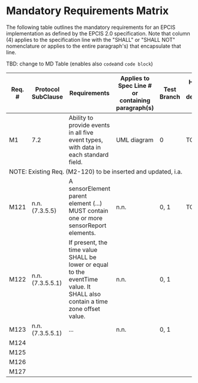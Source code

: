 # Mandatory Requirements Matrix

The following table outlines the mandatory requirements for an EPCIS implementation as defined by the EPCIS 2.0 specification.
Note that column (4) applies to the specification line with the "SHALL" or "SHALL NOT" nomenclature or applies to the entire paragraph's) that encapsulate that line.

TBD: change to MD Table
(enables also `code`and ```code block```)

<table>
    <thead>
        <tr>
            <th>Req. #</th>
            <th>Protocol SubClause</th>
            <th>Requirements</th>
            <th>Applies to Spec Line # or containing paragraph(s)</th>
            <th>Test Branch</th>
            <th>How verified (by demonstration or design)</th>
        </tr>
    </thead>
    <tbody>
        <tr>
            <td>M1</td>
            <td>7.2</td>
            <td>Ability to provide events in all five event types, with data in each standard field.</td>
            <td>UML diagram</td>
            <td>0</td>
            <td>TCR-43</td>
        </tr>
        <tr>
            <td colspan="6">NOTE: Existing Req. (M2-120) to be inserted and updated, i.a.</td>
        </tr>
        <tr>
            <td>M121</td>
            <td>n.n. (7.3.5.5)</td>
            <td>A sensorElement parent element (...) MUST contain one or more sensorReport elements.</td>
            <td>n.n.</td>
            <td>0, 1</td>
            <td>TCR-...</td>
        </tr>
        <tr>
            <td>M122</td>
            <td>n.n. (7.3.5.5.1)</td>
            <td>If present, the time value SHALL be lower or equal to the eventTime value. It SHALL also contain a time zone offset value.</td>
            <td>n.n.</td>
            <td>0, 1</td>
            <td></td>
        </tr>
        <tr>
            <td>M123</td>
            <td>n.n. (7.3.5.5.1)</td>
            <td>...</td>
            <td>n.n.</td>
            <td>0, 1</td>
            <td></td>
        </tr>
        <tr>
            <td>M124</td>
            <td></td>
            <td></td>
            <td></td>
            <td></td>
            <td></td>
        </tr>
        <tr>
            <td>M125</td>
            <td></td>
            <td></td>
            <td></td>
            <td></td>
            <td></td>
        </tr>
        <tr>
            <td>M126</td>
            <td></td>
            <td></td>
            <td></td>
            <td></td>
            <td></td>
        </tr>
        <tr>
            <td>M127</td>
            <td></td>
            <td></td>
            <td></td>
            <td></td>
            <td></td>
        </tr>
    </tbody>
</table>
